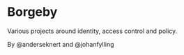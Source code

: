 # Borgeby

Various projects around identity, access control and policy.

By @anderseknert and @johanfylling